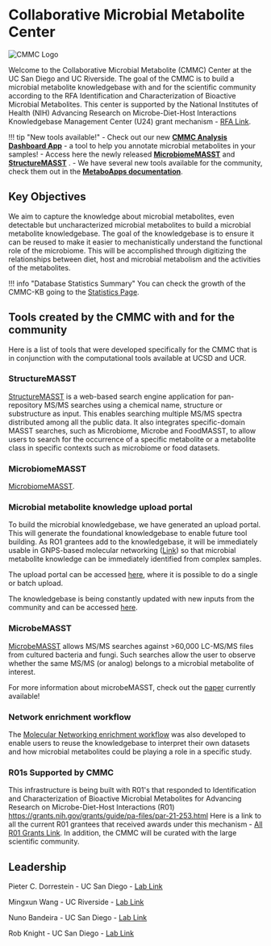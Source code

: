 # Collaborative Microbial Metabolite Center

![CMMC Logo](img/logo.png)

Welcome to the Collaborative Microbial Metabolite (CMMC) Center at the UC San Diego and UC Riverside. The goal of the CMMC is to build a microbial metabolite knowledgebase with and for the scientific community according to the RFA Identification and Characterization of Bioactive Microbial Metabolites. This center is supported by the National Institutes of Health (NIH) Advancing Research on Microbe-Diet-Host Interactions Knowledgebase Management Center (U24) grant mechanism - [RFA Link](https://grants.nih.gov/grants/guide/rfa-files/rfa-dk-21-014.html). 

!!! tip "New tools available!"
    - Check out our new [**CMMC Analysis Dashboard App**](https://cmmc-dashboard.gnps2.org/) - a tool to help you annotate microbial metabolites in your samples!
    - Access here the newly released [**MicrobiomeMASST**](https://masst.gnps2.org/microbiomemasst/) and [**StructureMASST**](https://structure-masst.gnps2.org/) .
    - We have several new tools available for the community, check them out in the [**MetaboApps documentation**](https://wang-bioinformatics-lab.github.io/GNPS2_Documentation/metaboapps_overview/).

## Key Objectives
We aim to capture the knowledge about microbial metabolites, even detectable but uncharacterized microbial metabolites to build a microbial metabolite knowledgebase. The goal of the knowledgebase is to ensure it can be reused to make it easier to mechanistically understand the functional role of the microbiome. This will be accomplished through digitizing the relationships between diet, host and microbial metabolism and the activities of the metabolites. 

!!! info "Database Statistics Summary"
    You can check the growth of the CMMC-KB going to the [Statistics Page](https://cmmc-kb.gnps2.org/statistics/).

## Tools created by the CMMC with and for the community
Here is a list of tools that were developed specifically for the CMMC that is in conjunction with the computational tools available at UCSD and UCR.

### StructureMASST
[StructureMASST](https://structure-masst.gnps2.org/) is a web-based search engine application for pan-repository MS/MS searches using a chemical name, structure or substructure as input. This enables searching multiple MS/MS spectra distributed among all the public data. 
It also integrates specific-domain MASST searches, such as Microbiome, Microbe and FoodMASST, to allow users to search for the occurrence of a specific metabolite or a metabolite class in specific contexts such as microbiome or food datasets.

### MicrobiomeMASST
[MicrobiomeMASST](https://masst.gnps2.org/microbiomemasst/).

### Microbial metabolite knowledge upload portal
To build the microbial knowledgebase, we have generated an upload portal. This will generate the foundational knowledgebase to enable future tool building. As RO1 grantees add to the knowledgebase, it will be immediately usable in GNPS-based molecular networking ([Link](https://ccms-ucsd.github.io/GNPSDocumentation/)) so that microbial metabolite knowledge can be immediately identified from complex samples. 

The upload portal can be accessed [here](https://gnps2.org/workflowinput?workflowname=cmmc_deposition_workflow), where it is possible to do a single or batch upload.

The knowledgebase is being constantly updated with new inputs from the community and can be accessed [here](https://cmmc-kb.gnps2.org/).

<!-- !!!!MING TO DO create the firs generation link to simple interface for building the knowledgebase!!!!. -->

### MicrobeMASST

[MicrobeMASST](https://masst.gnps2.org/microbemasst/) allows MS/MS searches against >60,000 LC-MS/MS files from cultured bacteria and fungi. Such searches allow the user to observe whether the same MS/MS (or analog) belongs to a microbial metabolite of interest.

For more information about microbeMASST, check out the [paper](https://doi.org/10.1038/s41564-023-01575-9) currently available!

### Network enrichment workflow
The [Molecular Networking enrichment workflow](https://gnps2.org/workflowinput?workflowname=cmmc_gnps_network_enrichment_workflow) was also developed to enable users to reuse the knowledgebase to interpret their own datasets and how microbial metabolites could be playing a role in a specific study.


### R01s Supported by CMMC

This infrastructure is being built with R01's that responded to 
Identification and Characterization of Bioactive Microbial Metabolites for Advancing Research on Microbe-Diet-Host Interactions (R01) https://grants.nih.gov/grants/guide/pa-files/par-21-253.html Here is a link to all the current R01 grantees that received awards under this mechanism - [All R01 Grants Link](https://reporter.nih.gov/search/eJ5UvHBXWU6-ZQa83cfFnw/projects). In addition, the CMMC will be curated with the large scientific community.

## Leadership
Pieter C. Dorrestein - UC San Diego - [Lab Link](https://dorresteinlab.ucsd.edu/)

Mingxun Wang - UC Riverside - [Lab Link](https://www.cs.ucr.edu/~mingxunw/)

Nuno Bandeira - UC San Diego - [Lab Link](https://pharmacy.ucsd.edu/faculty/bandeira)

Rob Knight - UC San Diego - [Lab Link](https://knightlab.ucsd.edu/)



